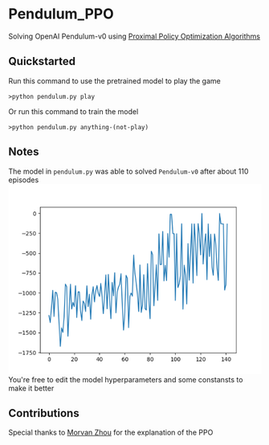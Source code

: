 # Pendulum_PPO
Solving OpenAI Pendulum-v0 using [Proximal Policy Optimization Algorithms](https://arxiv.org/pdf/1707.06347.pdf)

## Quickstarted
Run this command to use the pretrained model to play the game
```
>python pendulum.py play
```
Or run this command to train the model
```
>python pendulum.py anything-(not-play)
```
## Notes
The model in `pendulum.py` was able to solved `Pendulum-v0` after about 110 episodes
![Total rewards in 140 steps of traing](result.png)
<br/>
You're free to edit the model hyperparameters and some constansts to make it better
## Contributions
Special thanks to [Morvan Zhou](https://github.com/MorvanZhou) for the explanation of the PPO 
